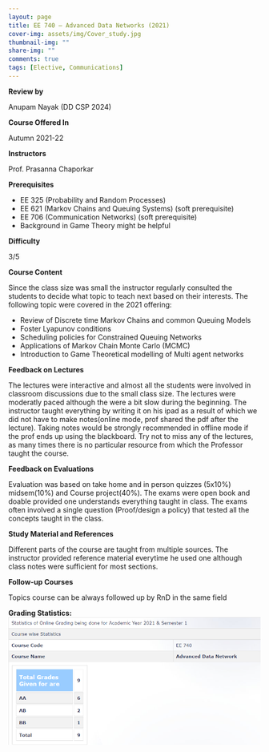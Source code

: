 ```yaml
---
layout: page
title: EE 740 – Advanced Data Networks (2021)
cover-img: assets/img/Cover_study.jpg
thumbnail-img: ""
share-img: ""
comments: true
tags: [Elective, Communications]
---
```


**Review by**

Anupam Nayak (DD CSP 2024)

**Course Offered In**

Autumn 2021-22

**Instructors**

Prof. Prasanna Chaporkar

**Prerequisites**

- EE 325 (Probability and Random Processes) 
- EE 621 (Markov Chains and Queuing Systems) (soft prerequisite)
- EE 706 (Communication Networks) (soft prerequisite)
- Background in Game Theory might be helpful 

**Difficulty**

3/5

**Course Content**

Since the class size was small the instructor regularly consulted the students to decide what topic to teach next based on their interests. The following topic were covered in the 2021 offering:
- Review of Discrete time Markov Chains and common Queuing Models
- Foster Lyapunov conditions
- Scheduling policies for Constrained Queuing Networks
- Applications of Markov Chain Monte Carlo (MCMC) 
- Introduction to Game Theoretical modelling of Multi agent networks

**Feedback on Lectures**

The lectures were interactive and almost all the students were involved in classroom discussions due to the small class size. The lectures were moderatly paced although the were a bit slow during the beginning.
The instructor taught everything by writing it on his ipad as a result of which we did not have to make notes(online mode, prof shared the pdf after the lecture). Taking notes would be strongly recommended in offline mode if the prof ends up using the blackboard. Try not to miss any of the lectures, as many times there is no particular resource from which the Professor taught the course. 


**Feedback on Evaluations**

Evaluation was based on take home and in person quizzes (5x10%) midsem(10%) and Course project(40%). The exams were open book and doable provided one understands everything taught in class. The exams often involved a single question (Proof/design a policy) that tested all the concepts taught in the class.

**Study Material and References**

Different parts of the course are taught from multiple sources. The instructor provided reference material everytime he used one although class notes were sufficient for most sections.

**Follow-up Courses**

Topics course can be always followed up by RnD in the same field

**Grading Statistics:**
![Grades](EE740_2021_grades.png)

